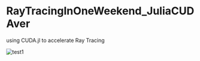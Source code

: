 # RayTracingInOneWeekend_JuliaCUDAver
using CUDA.jl to accelerate Ray Tracing

![test1](https://github.com/cpmores/RayTracingInOneWeekend_JuliaCUDAver/blob/main/output/test1.ppm "test")
